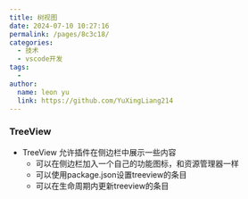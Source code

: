 ```yaml
---
title: 树视图
date: 2024-07-10 10:27:16
permalink: /pages/8c3c18/
categories:
  - 技术
  - vscode开发
tags:
  - 
author: 
  name: leon yu
  link: https://github.com/YuXingLiang214
---
```


### TreeView

- TreeView 允许插件在侧边栏中展示一些内容
  - 可以在侧边栏加入一个自己的功能图标，和资源管理器一样
  - 可以使用package.json设置treeview的条目
  - 可以在生命周期内更新treeview的条目
